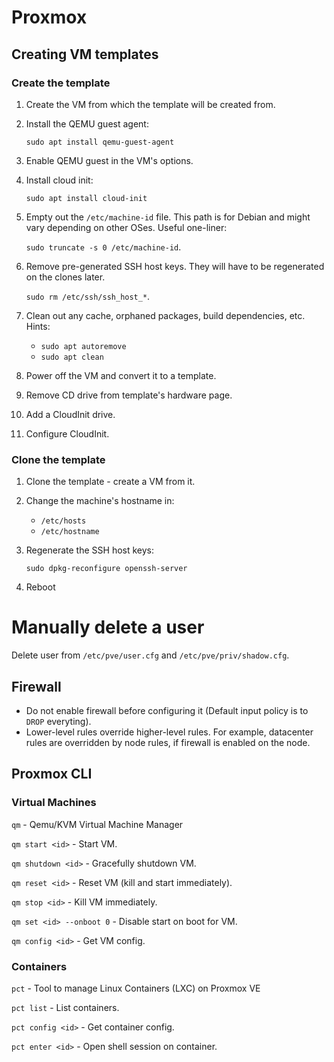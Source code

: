 # Proxmox

## Creating VM templates

### Create the template

1. Create the VM from which the template will be created from.
1. Install the QEMU guest agent:

   `sudo apt install qemu-guest-agent`

1. Enable QEMU guest in the VM's options.
1. Install cloud init:

   `sudo apt install cloud-init`

1. Empty out the `/etc/machine-id` file. This path is for Debian and might vary depending on other OSes. Useful one-liner:

   `sudo truncate -s 0 /etc/machine-id`.

1. Remove pre-generated SSH host keys. They will have to be regenerated on the clones later.

   `sudo rm /etc/ssh/ssh_host_*`.

1. Clean out any cache, orphaned packages, build dependencies, etc. Hints:

   - `sudo apt autoremove`
   - `sudo apt clean`

1. Power off the VM and convert it to a template.
1. Remove CD drive from template's hardware page.
1. Add a CloudInit drive.
1. Configure CloudInit.

### Clone the template

1. Clone the template - create a VM from it.
1. Change the machine's hostname in:

   - `/etc/hosts`
   - `/etc/hostname`

1. Regenerate the SSH host keys:

   `sudo dpkg-reconfigure openssh-server`

1. Reboot

# Manually delete a user

Delete user from `/etc/pve/user.cfg` and `/etc/pve/priv/shadow.cfg`.

## Firewall

- Do not enable firewall before configuring it (Default input policy is to `DROP` everyting).
- Lower-level rules override higher-level rules. For example, datacenter rules are overridden by node rules, if firewall is enabled on the node.

## Proxmox CLI

### Virtual Machines

`qm` - Qemu/KVM Virtual Machine Manager

`qm start <id>` - Start VM.

`qm shutdown <id>` - Gracefully shutdown VM.

`qm reset <id>` - Reset VM (kill and start immediately).

`qm stop <id>` - Kill VM immediately.

`qm set <id> --onboot 0` - Disable start on boot for VM.

`qm config <id>` - Get VM config.

### Containers

`pct` - Tool to manage Linux Containers (LXC) on Proxmox VE

`pct list` - List containers.

`pct config <id>` - Get container config.

`pct enter <id>` - Open shell session on container.

